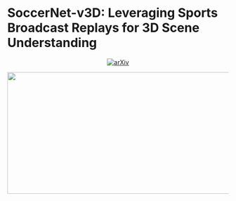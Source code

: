 # SoccerNet-v3D: Leveraging Sports Broadcast Replays for 3D Scene Understanding

<div align="center">

[![arXiv](https://img.shields.io/badge/arXiv-2504.10106-b31b1b.svg?style=for-the-badge)](https://arxiv.org/abs/2504.10106)

<img src="https://media2.giphy.com/media/v1.Y2lkPTc5MGI3NjExcTFibmprOGN0eGcwajdyaDFqdWhsYWZtOTVkNGp2OTIyanNjaHF1eiZlcD12MV9pbnRlcm5hbF9naWZfYnlfaWQmY3Q9Zw/r9ik3z9cYgxFmAlFED/giphy.gif" width="878" height="277" />
</div>
